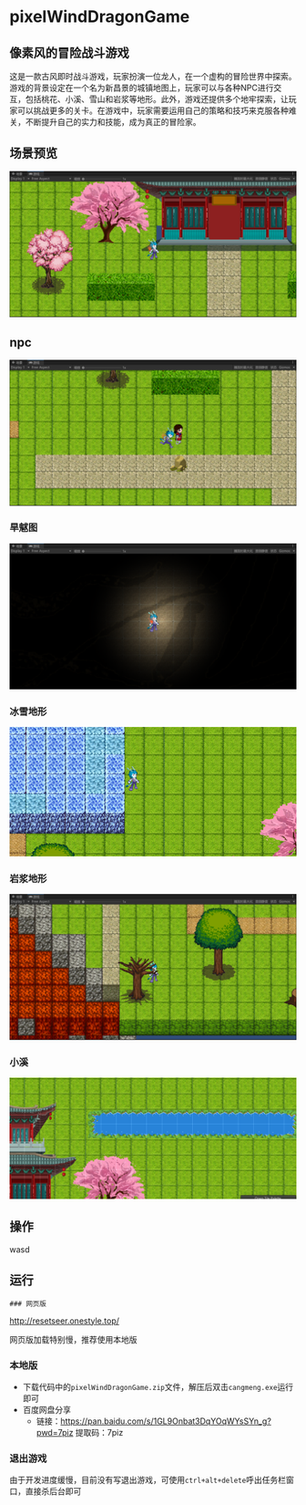 # pixelWindDragonGame

## 像素风的冒险战斗游戏

​	这是一款古风即时战斗游戏，玩家扮演一位龙人，在一个虚构的冒险世界中探索。游戏的背景设定在一个名为新昌景的城镇地图上，玩家可以与各种NPC进行交互，包括桃花、小溪、雪山和岩浆等地形。此外，游戏还提供多个地牢探索，让玩家可以挑战更多的关卡。在游戏中，玩家需要运用自己的策略和技巧来克服各种难关，不断提升自己的实力和技能，成为真正的冒险家。

## 场景预览

![image-20230519112353430](./imgreadme/image-20230519112353430.png)

## npc

![image-20230519112445603](./imgreadme/image-20230519112445603.png)

### 旱魃图

![image-20230519112609406](./imgreadme/image-20230519112609406.png)

### 冰雪地形

![image-20230519112650733](./imgreadme/image-20230519112650733.png)

### 岩浆地形

![image-20230519112725292](./imgreadme/image-20230519112725292.png)

### 小溪

![image-20230519112830533](./imgreadme/image-20230519112830533.png)

## 操作

wasd

## 运行

	### 网页版

http://resetseer.onestyle.top/

网页版加载特别慢，推荐使用本地版

### 本地版

* 下载代码中的`pixelWindDragonGame.zip`文件，解压后双击`cangmeng.exe`运行即可
* 百度网盘分享
  * 链接：https://pan.baidu.com/s/1GL9Onbat3DqYOqWYsSYn_g?pwd=7piz 
    提取码：7piz

### 退出游戏

​	由于开发进度缓慢，目前没有写退出游戏，可使用`ctrl+alt+delete`呼出任务栏窗口，直接杀后台即可
